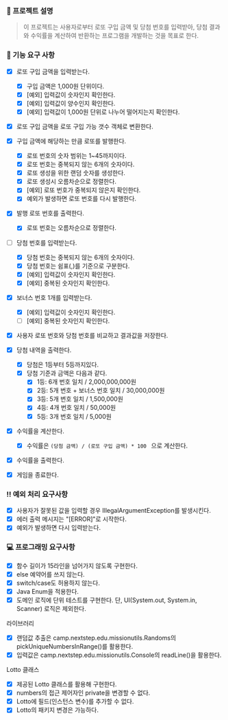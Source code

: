 ### 🤔 프로젝트 설명

> 이 프로젝트는 사용자로부터 로또 구입 금액 및 당첨 번호를 입력받아,
> 당첨 결과와 수익률을 계산하여 반환하는 프로그램을 개발하는 것을 목표로 한다.

### 📑 기능 요구 사항

- [X] 로또 구입 금액을 입력받는다.
  - [X] 구입 금액은 1,000원 단위이다.
  - [X] [예외] 입력값이 숫자인지 확인한다.
  - [X] [예외] 입력값이 양수인지 확인한다.
  - [X] [예외] 입력값이 1,000원 단위로 나누어 떨어지는지 확인한다.

- [X] 로또 구입 금액을 로또 구입 가능 갯수 객체로 변환한다.

- [X] 구입 금액에 해당하는 만큼 로또를 발행한다.
  - [X] 로또 번호의 숫자 범위는 1~45까지이다.
  - [X] 로또 번호는 중복되지 않는 6개의 숫자이다.
  - [X] 로또 생성을 위한 랜덤 숫자를 생성한다.
  - [X] 로또 생성시 오름차순으로 정렬한다.
  - [X] [예외] 로또 번호가 중복되지 않은지 확인한다.
  - [X] 예외가 발생하면 로또 번호를 다시 발행한다.

- [X] 발행 로또 번호를 출력한다.
  - [X] 로또 번호는 오름차순으로 정렬한다.

- [ ] 당첨 번호를 입력받는다.
  - [X] 당첨 번호는 중복되지 않는 6개의 숫자이다.
  - [X] 당첨 번호는 쉼표(,)를 기준으로 구분한다.
  - [X] [예외] 입력값이 숫자인지 확인한다.
  - [X] [예외] 중복된 숫자인지 확인한다.

- [X] 보너스 번호 1개를 입력받는다.
  - [X] [예외] 입력값이 숫자인지 확인한다.
  - [ ] [예외] 중복된 숫자인지 확인한다.

- [X] 사용자 로또 번호와 당첨 번호를 비교하고 결과값을 저장한다.

- [X] 당첨 내역을 출력한다.
  - [X] 당첨은 1등부터 5등까지있다.
  - [X] 당첨 기준과 금액은 다음과 같다.
      - [X] 1등: 6개 번호 일치 / 2,000,000,000원
      - [X] 2등: 5개 번호 + 보너스 번호 일치 / 30,000,000원
      - [X] 3등: 5개 번호 일치 / 1,500,000원
      - [X] 4등: 4개 번호 일치 / 50,000원
      - [X] 5등: 3개 번호 일치 / 5,000원

- [X] 수익률을 계산한다.
  - [X] 수익률은 ```(당첨 금액) / (로또 구입 금액) * 100 ``` 으로 계산한다.

- [X] 수익률을 출력한다.

- [X] 게임을 종료한다.

### ‼️ 예외 처리 요구사항

- [X] 사용자가 잘못된 값을 입력할 경우 IllegalArgumentException를 발생시킨다.
- [X] 에러 출력 메시지는 "[ERROR]"로 시작한다.
- [X] 예외가 발생하면 다시 입력받는다.

### 💻 프로그래밍 요구사항

- [X] 함수 길이가 15라인을 넘어가지 않도록 구현한다.
- [X] else 예약어를 쓰지 않는다.
- [X] switch/case도 허용하지 않는다.
- [X] Java Enum을 적용한다.
- [X] 도메인 로직에 단위 테스트를 구현한다. 단, UI(System.out, System.in, Scanner) 로직은 제외한다.

라이브러리

- [X] 랜덤값 추출은 camp.nextstep.edu.missionutils.Randoms의 pickUniqueNumbersInRange()를 활용한다.
- [X] 입력값은 camp.nextstep.edu.missionutils.Console의 readLine()을 활용한다.

Lotto 클래스

- [X] 제공된 Lotto 클래스를 활용해 구현한다.
- [X] numbers의 접근 제어자인 private을 변경할 수 없다.
- [X] Lotto에 필드(인스턴스 변수)를 추가할 수 없다.
- [X] Lotto의 패키지 변경은 가능하다.
